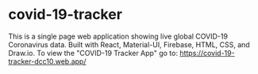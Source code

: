 # covid-19-tracker

This is a single page web application showing live global COVID-19 Coronavirus data.
Built with React, Material-UI, Firebase, HTML, CSS, and Draw.io.
To view the "COVID-19 Tracker App" go to: https://covid-19-tracker-dcc10.web.app/